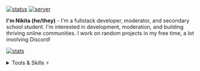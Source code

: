 [![status](https://dcbadge.vercel.app/api/shield/621276641166884867?style=flat&theme=clean-inverted)](https://discord.com/users/621276641166884867)
[![server](https://dcbadge.vercel.app/api/server/YpxnjnMrYT?style=flat&theme=clean-inverted)](https://dsc.gg/zobweyt)

**I'm Nikita (he/they)** - I'm a fullstack developer, moderator, and secondary school student. I'm interested in development, moderation, and building thriving online communities. I work on random projects in my free time, a lot involving Discord!

[![stats](https://github-readme-stats.vercel.app/api?username=zobweyt&show_icons=true&theme=react&count_private=true&hide_border=true)](https://github.com/zobweyt?tab=repositories)

<details>
  <summary>Tools & Skills ⚡</summary>
  
  <br> <img src="https://skillicons.dev/icons?i=cs,js,html,css,scss,bootstrap,tailwind,figma,py,django"> <br>
  ![languages](https://github-readme-stats.vercel.app/api/top-langs/?username=zobweyt&layout=compact&theme=react&count_private=true&hide_border=true)
</details>
